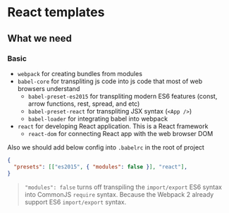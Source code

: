 # React templates
## What we need
### Basic
- `webpack` for creating bundles from modules
- `babel-core` for transpliting js code into js code that most of web browsers understand  
  - `babel-preset-es2015` for transpliting modern ES6 features (const, arrow functions, rest, spread, and etc)
  - `babel-preset-react` for transpliting JSX syntax (`<App />`)
  - `babel-loader` for integrating babel into webpack
- `react` for developing React application. This is a React framework
  - `react-dom` for connecting React app with the web browser DOM

Also we should add below config into `.babelrc` in the root of project
```json
{
  "presets": [["es2015", { "modules": false }], "react"],
}
```
> `"modules": false` turns off transpiling the `import/export` ES6 syntax into CommonJS `require` syntax. Because the Webpack 2 already support ES6 `import/export` syntax.
